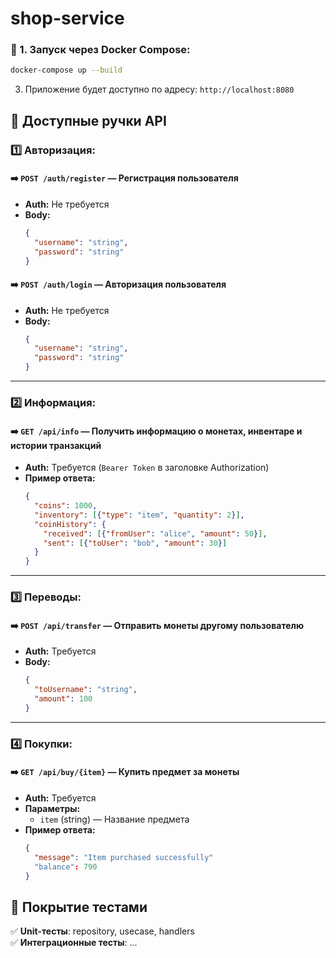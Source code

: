 # shop-service


### 📌 1. Запуск через Docker Compose:
```bash
docker-compose up --build
```


3. Приложение будет доступно по адресу: `http://localhost:8080`

## 📡 Доступные ручки API

### 1️⃣ **Авторизация:**
#### ➡️ `POST /auth/register` — Регистрация пользователя  
- **Auth:** Не требуется  
- **Body:**
  ```json
  {
    "username": "string",
    "password": "string"
  }
  ```
#### ➡️ `POST /auth/login` — Авторизация пользователя  
- **Auth:** Не требуется  
- **Body:**
  ```json
  {
    "username": "string",
    "password": "string"
  }
  ```
---
### 2️⃣ **Информация:**
#### ➡️ `GET /api/info` — Получить информацию о монетах, инвентаре и истории транзакций  
- **Auth:** Требуется (`Bearer Token` в заголовке Authorization)  
- **Пример ответа:**
  ```json
  {
    "coins": 1000,
    "inventory": [{"type": "item", "quantity": 2}],
    "coinHistory": {
      "received": [{"fromUser": "alice", "amount": 50}],
      "sent": [{"toUser": "bob", "amount": 30}]
    }
  }
  ```
---
### 3️⃣ **Переводы:**
#### ➡️ `POST /api/transfer` — Отправить монеты другому пользователю  
- **Auth:** Требуется  
- **Body:**
  ```json
  {
    "toUsername": "string",
    "amount": 100
  }
  ```
---
### 4️⃣ **Покупки:**
#### ➡️ `GET /api/buy/{item}` — Купить предмет за монеты  
- **Auth:** Требуется  
- **Параметры:**
  - `item` (string) — Название предмета  
- **Пример ответа:**
  ```json
  {
    "message": "Item purchased successfully"
    "balance": 790
  }
  ```



## 🧪 Покрытие тестами
✅ **Unit-тесты**: repository, usecase, handlers  
✅ **Интеграционные тесты**: ...
